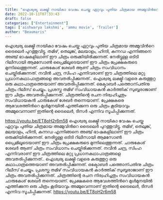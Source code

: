 ```yaml
---
title: "ഐശ്വര്യ ലക്ഷ്മി നായികാ വേഷം ചെയ്ത ഏറ്റവും പുതിയ ചിത്രമായ അമ്മുവിൻറെ ട്രൈലെർ പുറത്തുവിട്ടു"
date: 2022-10-11T07:33:43
draft: false
categories: ["Entertainment"]
tags: ['aishwarya lakshmi', 'ammu movie', 'Trailer']
author: "Beaumaris"
---
```


ഐശ്വര്യ ലക്ഷ്മി നായികാ വേഷം ചെയ്ത ഏറ്റവും പുതിയ ചിത്രമായ അമ്മുവിൻറെ ട്രൈലെർ പുറത്തുവിട്ടു. തമിഴ്, തെലുങ്ക്, മലയാളം, ഹിന്ദി, കന്നഡ എന്നിങ്ങനെ അഞ്ച് ഭാഷകളിലാണ് ഈ ചിത്രം ഒരുക്കിയിരിക്കുന്നത്. നേരിട്ടുള്ള ഒടിടി റിലീസായി ആമസോൺ പ്രൈമിലൂടെയാണ് ഈ ചിത്രം പ്രേക്ഷകരുടെ മുന്നിലെത്തുന്നത്. ചാരുകേശ് ശേഖര്‍ ആണ് ചിത്രം സംവിധാനം ചെയ്തിരിക്കുന്നത്. നവീൻ ചന്ദ്ര, സിംഹ എന്നിവരാണ് ഈ ചിത്രത്തിലെ മറ്റു പ്രധാനകഥാപാത്രങ്ങളെ അവതരിപ്പിക്കുന്നത്.. ഐശ്വര്യ ലക്ഷ്മി വളരെ കരുത്തുറ്റ ഒരു കഥാപാത്രത്തെയാണ് അവതരിപ്പിക്കുന്നത്. ഒക്ടോബർ പത്തൊന്പതിനു ചിത്രം റിലീസ് ചെയ്യും. പ്രശസ്ത തമിഴ് സംവിധായകൻ കാര്‍ത്തിക് സുബ്ബരാജാണ് ഈ ചിത്രം അവതരിപ്പിക്കുന്നത്. ചിത്രത്തിന്റെ രചന നിര്വഹിച്ചതും സംവിധായകൻ ചാരുകേശ് ശേഖര്‍ തന്നെയാണ്. പ്രേക്ഷകരെ ആവേശത്തിൻറെ മുൾമുനയിൽ എത്തിക്കുന്ന ഒരു ചിത്രം കൂടിയാവും അമ്മുവെന്നാണ് ഇതിന്റെ ട്രൈലെർ, ടീസർ എന്നിവ സൂചിപ്പിക്കുന്നത്.

https://youtu.be/ET8oH2r6m58
ഐശ്വര്യ ലക്ഷ്മി നായികാ വേഷം ചെയ്ത ഏറ്റവും പുതിയ ചിത്രമായ അമ്മുവിൻറെ ട്രൈലെർ പുറത്തുവിട്ടു. തമിഴ്, തെലുങ്ക്, മലയാളം, ഹിന്ദി, കന്നഡ എന്നിങ്ങനെ അഞ്ച് ഭാഷകളിലാണ് ഈ ചിത്രം ഒരുക്കിയിരിക്കുന്നത്. നേരിട്ടുള്ള ഒടിടി റിലീസായി ആമസോൺ പ്രൈമിലൂടെയാണ് ഈ ചിത്രം പ്രേക്ഷകരുടെ മുന്നിലെത്തുന്നത്. ചാരുകേശ് ശേഖര്‍ ആണ് ചിത്രം സംവിധാനം ചെയ്തിരിക്കുന്നത്. നവീൻ ചന്ദ്ര, സിംഹ എന്നിവരാണ് ഈ ചിത്രത്തിലെ മറ്റു പ്രധാനകഥാപാത്രങ്ങളെ അവതരിപ്പിക്കുന്നത്.. ഐശ്വര്യ ലക്ഷ്മി വളരെ കരുത്തുറ്റ ഒരു കഥാപാത്രത്തെയാണ് അവതരിപ്പിക്കുന്നത്. ഒക്ടോബർ പത്തൊന്പതിനു ചിത്രം റിലീസ് ചെയ്യും. പ്രശസ്ത തമിഴ് സംവിധായകൻ കാര്‍ത്തിക് സുബ്ബരാജാണ് ഈ ചിത്രം അവതരിപ്പിക്കുന്നത്. ചിത്രത്തിന്റെ രചന നിര്വഹിച്ചതും സംവിധായകൻ ചാരുകേശ് ശേഖര്‍ തന്നെയാണ്. പ്രേക്ഷകരെ ആവേശത്തിൻറെ മുൾമുനയിൽ എത്തിക്കുന്ന ഒരു ചിത്രം കൂടിയാവും അമ്മുവെന്നാണ് ഇതിന്റെ ട്രൈലെർ, ടീസർ എന്നിവ സൂചിപ്പിക്കുന്നത്. https://youtu.be/ET8oH2r6m58
